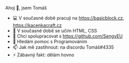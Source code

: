 Ahoj 👋, jsem Tomáš


- 💻 V současné době pracuji na https://basicblock.cz, https://kacenkacraft.cz
- 🌱 V současné době se učím HTML, CSS
- 👯 Chci spolupracovat s https://github.com/SengyEU
- 🤔 Hledám pomoc s Programováním
- 📫 Jak mě zastihnout: na discordu Tomáš#4335
- ⚡ Zábavný fakt: dělám hovno
